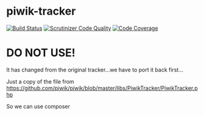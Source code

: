 piwik-tracker
=============
[![Build Status](https://travis-ci.org/ThaDafinser/piwik-tracker.svg?branch=master)](https://travis-ci.org/ThaDafinser/piwik-tracker)
[![Scrutinizer Code Quality](https://scrutinizer-ci.com/g/ThaDafinser/piwik-tracker/badges/quality-score.png?b=master)](https://scrutinizer-ci.com/g/ThaDafinser/piwik-tracker/?branch=master)
[![Code Coverage](https://scrutinizer-ci.com/g/ThaDafinser/piwik-tracker/badges/coverage.png?b=master)](https://scrutinizer-ci.com/g/ThaDafinser/piwik-tracker/?branch=master)

# DO NOT USE!
It has changed from the original tracker...we have to port it back first...

Just a copy of the file from https://github.com/piwik/piwik/blob/master/libs/PiwikTracker/PiwikTracker.php

So we can use composer
